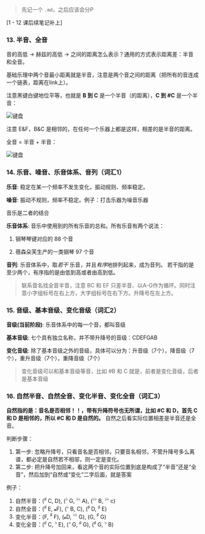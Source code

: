 > 先记一个 `.md`，之后应该会分P

[1 - 12 课后续笔记补上]


### 13. 半音、全音
音的高低 -> 赫兹的高低 -> 之间的距离怎么表示？通用的方式表示距离差：半音和全音。

基础乐理中两个音最小距离就是半音，注意是两个音之间的距离（把所有的音连成一个链表，距离在link上）。

注意黑键白键地位平等，也就是 **B 到 C** 是一个半音（的距离），**C 到 #C** 是一个半音：

![键盘](https://myblog-1316371247.cos.ap-shanghai.myqcloud.com/myblog/20250425005821972.png)

注意 E&F，B&C 是相邻的，在任何一个乐器上都是这样，相差的是半音的距离。

全音 = 半音 + 半音：

![键盘](https://myblog-1316371247.cos.ap-shanghai.myqcloud.com/myblog/20250425010422719.png)



### 14. 乐音、噪音、乐音体系、音列（词汇1）

**乐音**: 稳定在某一个频率不发生变化，振动规则、频率稳定。

**噪音**: 振动不规则，频率不稳定。例子：打击乐器为噪音乐器

音乐是二者的结合

**乐音体系**: 音乐中使用到的所有乐音的总和。所有乐音有两个说法：

1. 钢琴琴键对应的 88 个音

2. 蓓森朵芙生产的一类钢琴 97 个音

**音列**: 乐音体系中，取*若干* 乐音，并且*有序*地排列起来，成为音列。 若干指的是至少两个，有序指的是由低到高或者由高到低。

> 联系音名找全音半音，注意 BC 和 EF 只差半音、以A-G作为循环。同时注意小字组标号在右上方，大字组标号在右下方。升降号在左上方。




### 15. 音级、基本音级、变化音级（词汇2）

**音级(当前阶段)**: 乐音体系中的每一个音，都叫音级

**基本音级**: 七个具有独立名称，并不带升降号的音级：CDEFGAB

**变化音级**: 除了基本音级之外的音级，具体可以分为：升音级（7个），降音级（7个），重升音级（7个），重降音级（7个）

> 变化音级可以和基本音级等音，比如 #B 和 C 就是，前者是变化音级，后者是基本音级 




### 16. 自然半音、自然全音、变化半音、变化全音（词汇3）

**自然指的是：音名是否相邻！！，带有升降符号也无所谓，比如 #C 和 D，首先 C 和 D 是相邻的，所以 #C 和 D 是自然的。** 自然之后看实际位置相差是半音还是全音。

判断步骤：
1. 第一步: 忽略升降号，只看音名是否相邻，只要音名相邻，不管升降号多么离谱，都必定是自然若不相邬，则一定是变化。
2. 第二步: 把升降号加回来，看这两个音的实际位置到底是构成了“半音”还是“全音”，然后加到“自然或“变化”二字后面，就是答案

例子：
1. 自然半音：($^{\sharp}$ C, D), ($^{\flat}$ G, $^{\flat\flat}$ A),  ($^{\flat\flat}$ B, $^{\flat\flat}$ c)
2. 自然全音：($^{\sharp}$ E, 𝄪F), ($^{\flat}$ B, C), ($^{\sharp}$ D, $^{\sharp}$ E)
3. 变化半音：(F, $^{\sharp}$ F), (𝄪D, $^{\flat\flat}$ G),  (G, $^{\sharp}$ G)
4. 变化全音：($^{\sharp}$ C, $^{\flat}$ E), ($^{\flat}$ G, $^{\sharp}$ G), ($^{\sharp}$ G, $^{\flat}$ B)








